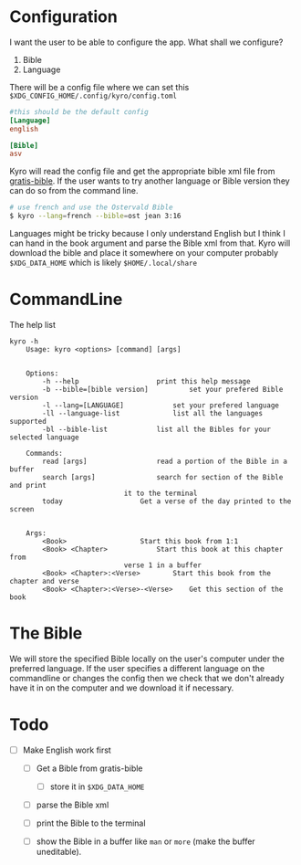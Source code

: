 # Configuration
I want the user to be able to  configure the app.  What shall we configure?

1. Bible
2. Language

There will be a config file where we can set this `$XDG_CONFIG_HOME/.config/kyro/config.toml`

```toml
#this should be the default config
[Language]
english

[Bible]
asv
```

Kyro will read the config file and get the appropriate bible xml file from [gratis-bible](https://github.com/gratis-bible/bible).
If the user wants to try another language or Bible version they can do so from the command line.
```sh
# use french and use the Ostervald Bible
$ kyro --lang=french --bible=ost jean 3:16
```

Languages might be tricky because I only understand English but I think I can hand in the book argument and parse the Bible xml from that.
Kyro will download the bible and place it somewhere on your computer probably `$XDG_DATA_HOME` which is likely
`$HOME/.local/share`


# CommandLine

The help list
```
kyro -h
	Usage: kyro <options> [command] [args]


	Options:
		-h --help 					print this help message
		-b --bible=[bible version]  		set your prefered Bible version
		-l --lang=[LANGUAGE]    		set your prefered language
		-ll --language-list 			list all the languages supported
		-bl --bible-list 			list all the Bibles for your selected language

	Commands:
		read [args]  				read a portion of the Bible in a buffer
		search [args] 				search for section of the Bible and print
							it to the terminal
		today 					Get a verse of the day printed to the screen


	Args:
		<Book>  				Start this book from 1:1
		<Book> <Chapter> 			Start this book at this chapter from
							verse 1 in a buffer
		<Book> <Chapter>:<Verse>  		Start this book from the chapter and verse
		<Book> <Chapter>:<Verse>-<Verse>  	Get this section of the book
```


#  The Bible
We will store the specified Bible locally on the user's computer under the preferred language.
If the user specifies a different language on the commandline or changes the config then we check that
we don't already have it in on the computer and we download it if necessary.


# Todo
- [ ] Make English work first
	- [ ] Get a Bible from gratis-bible
		- [ ] store it in `$XDG_DATA_HOME`
	- [ ] parse the Bible xml
	- [ ] print the Bible to the terminal
	- [ ] show the Bible in a buffer like `man` or `more` (make the buffer uneditable).




